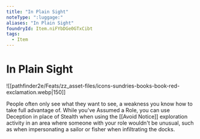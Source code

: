 ```yaml
---
title: "In Plain Sight"
noteType: ":luggage:"
aliases: "In Plain Sight"
foundryId: Item.niFYbDGe0GTxCibt
tags:
  - Item
---
```


# In Plain Sight
![[pathfinder2e/Feats/zz_asset-files/icons-sundries-books-book-red-exclamation.webp|150]]

People often only see what they want to see, a weakness you know how to take full advantage of. While you've Assumed a Role, you can use Deception in place of Stealth when using the [[Avoid Notice]] exploration activity in an area where someone with your role wouldn't be unusual, such as when impersonating a sailor or fisher when infiltrating the docks.
